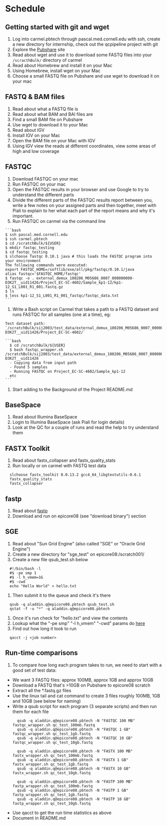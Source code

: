 # Schedule
## Getting started with git and wget
  1. Log into carmel.pbtech through pascal.med.cornell.edu with ssh, create a new directory for internship, check out the qcpipeline project with git
  1. Explore the [Pubshare](http://abc.med.cornell.edu/pubshare) site
  1. Read about wget and use it to download some FASTQ files into your `/scracthBulk/` directory of carmel
  1. Read about Homebrew and install it on your Mac
  1. Using Homebrew, install wget on your Mac
  1. Choose a small FASTQ file on Pubshare and use wget to download it on your mac
## FASTQ & BAM files
  1. Read about what a FASTQ file is
  1. Read about what BAM and BAI files are
  1. Find a small BAM file on Pubshare
  1. Use wget to download it to your Mac
  1. Read about IGV
  1. Install IGV on your Mac
  1. Open the BAM file on your Mac with IGV
  1. Using IGV view the reads at different coordinates, view some areas of high and low coverage
## FASTQC  
  1. Download FASTQC on your mac
  1. Run FASTQC on your mac
  1. Open the FASTQC results in your browser and use Google to try to understand the different parts
  1. Divide the different parts of the FASTQC results report between you, write a few notes on your assigned parts and then together, meet with Piali to explain to her what each part of the report means and why it's important.
  1. Run FASTQC on carmel via the command line
    
    ```bash
    $ ssh pascal.med.cornell.edu
    $ ssh carmel.pbtech
    $ cd /scratchBulk/${USER}
    $ mkdir fastqc_testing
    $ cd fastqc_testing
    $ slchoose fastqc 0.10.1 java # this loads the FASTQC program into your environment
    The following commands were executed:
    export FASTQC_HOME=/softlib/exe/all/pkg/fastqc/0.10.1/java
    alias fastqc='$FASTQC_HOME/fastqc'
    $ fastqc -o . external_demux_180206_M05686_0007_000000000-D3K2T__uid11426/Project_EC-SC-4602/Sample_kp1-12/kp1-12_S1_L001_R1_001.fastq.gz
    $ ls
    $ less kp1-12_S1_L001_R1_001_fastqc/fastqc_data.txt
    ```
  1. Write a Bash script on Carmel that takes a path to a FASTQ dataset and runs FASTQC for all samples (one at a time), eg:
    
    Test dataset path: `/scratchBulk/sij2003/test_data/external_demux_180206_M05686_0007_000000000-D3K2T__uid11426/Project_EC-SC-4602/`
    
    ```bash
      $ cd /scratchBulk/${USER}
      $ bash fastqc_wrapper.sh /scratchBulk/sij2003/test_data/external_demux_180206_M05686_0007_000000000-D3K2T__uid11426
      - Copying data from input path
      - Found 5 samples
      - Running FASTQC on Project_EC-SC-4602/Sample_kp1-12
      etc
    ```
  1. Start adding to the Background of the Project README.md
## BaseSpace
  1. Read about Illumina BaseSpace
  1. Login to Illumina BaseSpace (ask Piali for login details)
  1. Look at the QC for a couple of runs and read the help to try understand them

## FASTX Toolkit
1. Read about fastx_collapser and fastx_quality_stats
1. Run locally or on carmel with FASTQ test data
  ```
    slchoose fastx_toolkit 0.0.13.2 gcc4_64_libgtextutils-0.6.1
    fastx_quality_stats
    fastx_collapser
  ```

## fastp
1. Read about [fastp](https://github.com/OpenGene/fastp)
1. Download and run on epicore08 (see "download binary") section

## SGE
1. Read about "Sun Grid Engine" (also called "SGE" or "Oracle Grid Engine")
1. Create a new directory for "sge_test" on epicore08:/scratch001/<user name>
1. Create a new file qsub_test.sh below
  ```
    #!/bin/bash -l
    #$ -pe smp 1
    #$ -l h_vmem=1G
    #$ -cwd
    echo "Hello World" > hello.txt
  ```
1. Then submit it to the queue and check it's there
  ```
    qsub -q aladdin.q@epicore08.pbtech qsub_test.sh
    qstat -f -u "*" -q aladdin.q@epicore08.pbtech
  ``` 
1. Once it's run check for "hello.txt" and view the contents
1. Lookup what the "-pe smp" "-l h_vmem" "-cwd" params do [here](https://github.com/BIMSBbioinfo/intro2UnixandSGE/blob/master/sun_grid_engine_for_beginners/how_to_submit_a_job_using_qsub.md)
1. Find out how long it took to run
  ```
    qacct -j <job number>
  ``` 
  

## Run-time comparisons
1. To compare how long each program takes to run, we need to start with a good set of test data:
* We want 3 FASTQ files: approx 100MB, approx 1GB and approx 10GB
* Download a FASTQ that's >10GB on Pubshare to epicore08 scratch
* Extract all the *.fastq.gz files
* Use the linux tail and cat command to create 3 files roughly 100MB, 1GB and 10GB (see below for naming)
* Write a qsub script for each program (3 separate scripts) and then run them for each file
  ```
    qsub -q aladdin.q@epicore08.pbtech -N "FASTQC 100 MB" fastqc_wrapper.sh qc_test_100mb.fastq
    qsub -q aladdin.q@epicore08.pbtech -N "FASTQC 1 GB" fastqc_wrapper.sh qc_test_1gb.fastq
    qsub -q aladdin.q@epicore08.pbtech -N "FASTQC 10 GB" fastqc_wrapper.sh qc_test_10gb.fastq
  ```
  ```
    qsub -q aladdin.q@epicore08.pbtech -N "FASTX 100 MB" fastx_wrapper.sh qc_test_100mb.fastq
    qsub -q aladdin.q@epicore08.pbtech -N "FASTX 1 GB" fastx_wrapper.sh qc_test_1gb.fastq
    qsub -q aladdin.q@epicore08.pbtech -N "FASTX 10 GB" fastx_wrapper.sh qc_test_10gb.fastq
  ```
  ```
    qsub -q aladdin.q@epicore08.pbtech -N "FASTP 100 MB" fastp_wrapper.sh qc_test_100mb.fastq
    qsub -q aladdin.q@epicore08.pbtech -N "FASTP 1 GB" fastp_wrapper.sh qc_test_1gb.fastq
    qsub -q aladdin.q@epicore08.pbtech -N "FASTP 10 GB" fastp_wrapper.sh qc_test_10gb.fastq
  ```
* Use qacct to get the run time statistics as above
* Document in README.md

  
